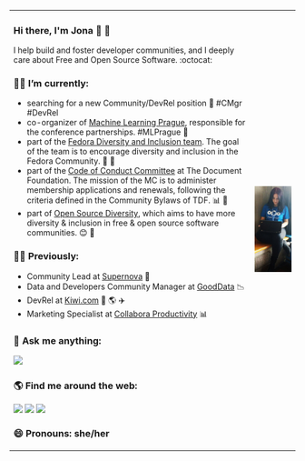 <table border="0">
<tr>
<td>

### Hi there, I'm Jona 👋 🌻

<!--
**jonatoni/jonatoni** is a ✨ _special_ ✨ repository because its `README.md` (this file) appears on your GitHub profile.

Here are some ideas to get you started:

- 🔭 I’m currently working on ...
- 🌱 I’m currently learning ...
- 👯 I’m looking to collaborate on ...
- 🤔 I’m looking for help with ...
- 💬 Ask me about ...
- 📫 How to reach me: ...
- 😄 Pronouns: ...
- ⚡ Fun fact: ...
-->

I help build and foster developer communities, and I deeply care about Free and Open Source Software. :octocat:

### 👩‍💻 I’m currently:
* searching for a new Community/DevRel position 🥑 #CMgr #DevRel
* co-organizer of [Machine Learning Prague](https://mlprague.com/), responsible for the conference partnerships. #MLPrague 🙌
* part of the [Fedora Diversity and Inclusion team](https://docs.fedoraproject.org/en-US/diversity-inclusion/). The goal of the team is to encourage diversity and inclusion in the Fedora Community. 🐧 💙
* part of the [Code of Conduct Committee](https://www.documentfoundation.org/code-of-conduct/) at The Document Foundation. The mission of the MC is to administer membership applications and renewals, following the criteria defined in the Community Bylaws of TDF. 📊 💚 
* part of [Open Source Diversity](https://opensourcediversity.org/), which aims to have more diversity & inclusion in free & open source software communities. 😊 🌼
  
### 👩‍💻 Previously:
* Community Lead at [Supernova](https://www.supernova.io/) 🥑
* Data and Developers Community Manager at [GoodData](https://www.gooddata.com/developers/) 📉
* DevRel at [Kiwi.com](https://code.kiwi.com/) 🚀 🌎 ✈️
* Marketing Specialist at [Collabora Productivity](https://www.collaboraoffice.com/) 📊 

### 💬 Ask me anything:
[![](https://img.shields.io/badge/Telegram-2CA5E0?style=for-the-badge&logo=telegram&logoColor=white&style=plastic&logo=appveyor)](https://t.me/jonatoni)

### 🌎 Find me around the web:
[![](https://img.shields.io/twitter/follow/jonatoni?label=Twitter&logo=twitter&style=social)](https://twitter.com/jonatoni)
[![](https://img.shields.io/badge/-Website-blue?style=plastic)](https://jona.azizaj.com) 
[![](https://img.shields.io/badge/-Keybase-blue?style=plastic)](https://keybase.io/jonatoni)

### 😄 Pronouns: she/her

</td>

<td>
<img src="https://github.com/jonatoni/jonatoni/blob/main/jonatoni_github.jpg">
</td>

